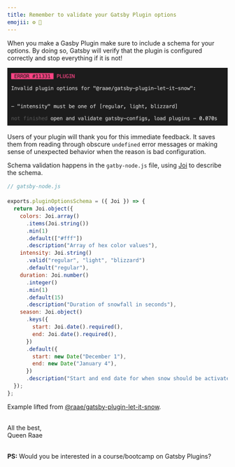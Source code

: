 ```yaml
---
title: Remember to validate your Gatsby Plugin options
emojii: ⚙️ 📐
---
```


When you make a Gasby Plugin make sure to include a schema for your options. By doing so, Gatsby will verify that the plugin is configured correctly and stop everything if it is not!

![Options Error](./option-error.jpg)

Users of your plugin will thank you for this immediate feedback. It saves them from reading through obscure `undefined` error messages or making sense of unexpected behavior when the reason is bad configuration.

Schema validation happens in the `gatby-node.js` file, using [Joi](https://joi.dev) to describe the schema.

```js
// gatsby-node.js

exports.pluginOptionsSchema = ({ Joi }) => {
  return Joi.object({
    colors: Joi.array()
      .items(Joi.string())
      .min(1)
      .default(["#fff"])
      .description("Array of hex color values"),
    intensity: Joi.string()
      .valid("regular", "light", "blizzard")
      .default("regular"),
    duration: Joi.number()
      .integer()
      .min(1)
      .default(15)
      .description("Duration of snowfall in seconds"),
    season: Joi.object()
      .keys({
        start: Joi.date().required(),
        end: Joi.date().required(),
      })
      .default({
        start: new Date("December 1"),
        end: new Date("January 4"),
      })
      .description("Start and end date for when snow should be activated"),
  });
};
```

Example lifted from [@raae/gatsby-plugin-let-it-snow](https://github.com/queen-raae/gatsby-plugin-let-it-snow/blob/main/plugin/gatsby-node.js).

&nbsp;  
All the best,  
Queen Raae

&nbsp;  
**PS:** Would you be interested in a course/bootcamp on Gatsby Plugins?
